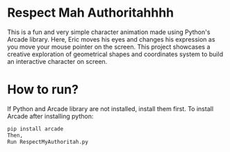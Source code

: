# Respect Mah Authoritahhhh
This is a fun and very simple character animation made using Python's Arcade library.
Here, Eric moves his eyes and changes his expression as you move your mouse pointer on the screen.
This project showcases a creative exploration of geometrical shapes and coordinates system to build an interactive character on screen.

# How to run?
If Python and Arcade library are not installed, install them first.
To install Arcade after installing python:
```bash
pip install arcade
Then,
Run RespectMyAuthoritah.py 
